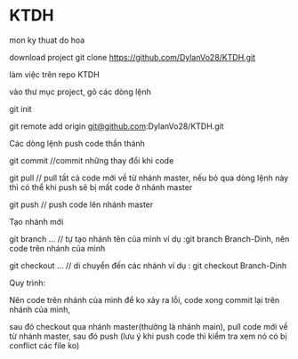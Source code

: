 # KTDH
mon ky thuat do hoa

download project
git clone https://github.com/DylanVo28/KTDH.git

làm việc trên repo KTDH

vào thư mục project, gõ các dòng lệnh

git init

git remote add origin git@github.com:DylanVo28/KTDH.git

Các dòng lệnh push code thần thánh

git commit //commit những thay đổi khi code

git pull // pull tất cả code mới về từ nhánh master, nếu bỏ qua dòng lệnh này thì có thể khi push sẽ bị mất code ở nhánh master 

git push // push code lên nhánh master

Tạo nhánh mới

git branch ... // tự tạo nhánh tên của mình ví dụ :git branch Branch-Dinh, nên code trên nhánh của mình

git checkout ... // di chuyển đến các nhánh ví dụ : git checkout Branch-Dinh

Quy trình:

Nên code trên nhánh của mình để ko xảy ra lỗi, code xong commit lại trên nhánh của mình,

sau đó checkout qua nhánh master(thường là nhánh main), pull code mới về từ nhánh master, sau đó push (lưu ý khi push code thì kiểm tra xem nó có bị conflict các file ko)
